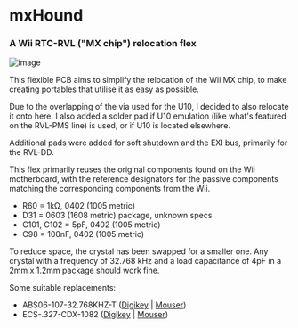 # mxHound
### A Wii RTC-RVL ("MX chip") relocation flex

![image](https://github.com/user-attachments/assets/7c52fef8-ef87-4117-a8a2-910158b5dbc4)


This flexible PCB aims to simplify the relocation of the Wii MX chip, to make creating portables that utilise it as easy as possible.

Due to the overlapping of the via used for the U10, I decided to also relocate it onto here. I also added a solder pad if U10 emulation (like what's featured on the RVL-PMS line) is used, or if U10 is located elsewhere. 

Additional pads were added for soft shutdown and the EXI bus, primarily for the RVL-DD.

This flex primarily reuses the original components found on the Wii motherboard, with the reference designators for the passive components matching the corresponding components from the Wii.

- R60 = 1kΩ, 0402 (1005 metric)
- D31 = 0603 (1608 metric) package, unknown specs
- C101, C102 = 5pF, 0402 (1005 metric)
- C98 = 100nF, 0402 (1005 metric)

To reduce space, the crystal has been swapped for a smaller one. Any crystal with a frequency of 32.768 kHz and a load capacitance of 4pF in a 2mm x 1.2mm package should work fine.

Some suitable replacements:

- ABS06-107-32.768KHZ-T ([Digikey](https://www.digikey.com.au/en/products/detail/abracon-llc/ABS06-107-32-768KHZ-T/4291565) | [Mouser](https://mou.sr/3IUZvTK))
- ECS-.327-CDX-1082 ([Digikey](https://www.digikey.com.au/en/products/detail/ecs-inc/ECS-327-CDX-1082/5875549) | [Mouser](https://mou.sr/3VA6LMf))
